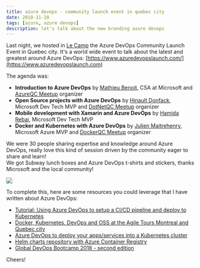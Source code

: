 ```yaml
---
title: azure devops - community launch event in quebec city
date: 2018-11-28
tags: [azure, azure devops]
description: let's talk about the new branding azure devops
---
```

Last night, we hosted in [Le Camp](https://lecampquebec.com/en/) the Azure DevOps Community Launch Event in Quebec city. It's a world wide event to talk about the latest and greatest around Azure DevOps: [https://www.azuredevopslaunch.com/](https://www.azuredevopslaunch.com)  

The agenda was:
- **Introduction to Azure DevOps** by [Mathieu Benoit](https://www.linkedin.com/in/mathieubenoitqc), CSA at Microsoft and [AzureQC Meetup](https://www.meetup.com/AzureQC) organizer
- **Open Source projects with Azure DevOps** by [Hinault Donfack](https://www.linkedin.com/in/hinault-romaric-donfack-01678823), Microsoft Dev Tech MVP and [DotNetQC Meetup](https://www.meetup.com/DotNet-Quebec) organizer
- **Mobile development with Xamarin and Azure DevOps** by [Hamida Rebai](https://www.linkedin.com/in/hamida-rebai-trabelsi-09b8525), Microsoft Dev Tech MVP
- **Docker and Kubernetes with Azure DevOps** by [Julien Maitrehenry,](https://www.linkedin.com/in/jmaitrehenry) Microsoft Azure MVP and [DockerQC Meetup](https://www.meetup.com/Docker-Quebec-Meetup) organizer

We were 30 people sharing expertise and knowledge around Azure DevOps, really love this kind of session driven by the community eager to share and learn!  
We got Subway lunch boxes and Azure DevOps t-shirts and stickers, thanks Microsoft and the local community!  

[![](https://2.bp.blogspot.com/-tnbs0wIIfXg/W_9ZI_Ya0_I/AAAAAAAASLM/VltsHP7yEPQl0GBPXPTOGpIrVwtwSgBpwCLcBGAs/s640/devops-t-shirts.jpg)](https://2.bp.blogspot.com/-tnbs0wIIfXg/W_9ZI_Ya0_I/AAAAAAAASLM/VltsHP7yEPQl0GBPXPTOGpIrVwtwSgBpwCLcBGAs/s1600/devops-t-shirts.jpg)

To complete this, here are some resources you could leverage that I have written about Azure DevOps:  
- [Tutorial: Using Azure DevOps to setup a CI/CD pipeline and deploy to Kubernetes](https://open.microsoft.com/2018/11/27/tutorial-azure-devops-setup-cicd-pipeline-kubernetes-docker-helm/)
- [Docker, Kubernetes, DevOps and OSS at the Agile Tours Montreal and Quebec city](https://alwaysupalwayson.blogspot.com/2018/11/docker-kubernetes-devops-and-oss-at.html) 
- [Azure DevOps to deploy your apps/services into a Kubernetes cluster](https://alwaysupalwayson.blogspot.com/2018/10/azure-devops-to-deploy-your.html)
- [Helm charts repository with Azure Container Registry](https://alwaysupalwayson.blogspot.com/2018/10/helm-charts-repository-with-azure.html) 
- [Global DevOps Bootcamp 2018 - second edition](https://alwaysupalwayson.blogspot.com/2018/06/global-devops-bootcamp-2018-second.html) 

Cheers!